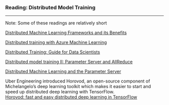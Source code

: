 ### Reading: Distributed Model Training

---

Note: Some of these readings are relatively short

[Distributed Machine Learning Frameworks and its Benefits](https://www.xenonstack.com/blog/distributed-ml-framework#:~:text=In%20distributed%20machine%20learning%2C%20model,and%20training%20each%20split%20separately.)

[Distributed training with Azure Machine Learning](https://learn.microsoft.com/en-us/azure/machine-learning/concept-distributed-training?view=azureml-api-2)

[Distributed Training: Guide for Data Scientists](https://neptune.ai/blog/distributed-training)

[Distributed model training II: Parameter Server and AllReduce](http://www.juyang.co/distributed-model-training-ii-parameter-server-and-allreduce/)

[Distributed Machine Learning and the Parameter Server](https://www.cs.cornell.edu/courses/cs4787/2019sp/notes/lecture22.pdf)

Uber Engineering introduced Horovod, an open-source component of Michelangelo’s deep learning toolkit which makes it easier to start and speed up distributed deep learning with TensorFlow.  
[Horovod: fast and easy distributed deep learning in TensorFlow](https://arxiv.org/pdf/1802.05799)
